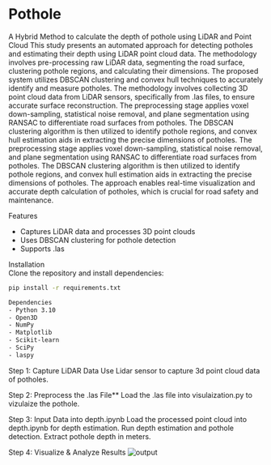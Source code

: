 # Pothole
A Hybrid Method to calculate the depth of pothole using LiDAR and Point Cloud
This study presents an automated approach for
detecting potholes and estimating their depth using LiDAR point
cloud data. The methodology involves pre-processing raw LiDAR
data, segmenting the road surface, clustering pothole regions, and
calculating their dimensions. The proposed system utilizes
DBSCAN clustering and convex hull techniques to accurately
identify and measure potholes. The methodology involves
collecting 3D point cloud data from LiDAR sensors, specifically
from .las files, to ensure accurate surface reconstruction. The preprocessing stage applies voxel down-sampling, statistical noise
removal, and plane segmentation using RANSAC to differentiate
road surfaces from potholes. The DBSCAN clustering algorithm is
then utilized to identify pothole regions, and convex hull estimation
aids in extracting the precise dimensions of potholes. The preprocessing stage applies voxel down-sampling, statistical noise
removal, and plane segmentation using RANSAC to differentiate
road surfaces from potholes. The DBSCAN clustering algorithm is
then utilized to identify pothole regions, and convex hull estimation
aids in extracting the precise dimensions of potholes. The approach
enables real-time visualization and accurate depth calculation of
potholes, which is crucial for road safety and maintenance.

Features
- Captures LiDAR data and processes 3D point clouds
- Uses DBSCAN clustering for pothole detection
- Supports .las

Installation  
Clone the repository and install dependencies:  

```bash
pip install -r requirements.txt

Dependencies  
- Python 3.10
- Open3D  
- NumPy  
- Matplotlib  
- Scikit-learn  
- SciPy  
- laspy
```
Step 1: Capture LiDAR Data
Use Lidar sensor to capture 3d point cloud data of potholes.

Step 2: Preprocess the .las File**
Load the .las file into visulaization.py to vizulaize the pothole.

Step 3: Input Data into depth.ipynb
Load the processed point cloud into depth.ipynb for depth estimation.
Run depth estimation and pothole detection.
Extract pothole depth in meters.

Step 4: Visualize & Analyze Results
![output](https://github.com/user-attachments/assets/9a769c5a-b9e6-4370-b07b-c2786fc2b67a)
